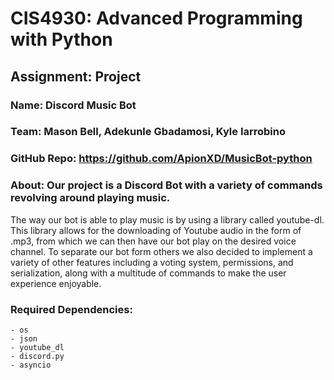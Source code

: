 # CIS4930: Advanced Programming with Python
## Assignment: Project

### Name: Discord Music Bot
### Team: Mason Bell, Adekunle Gbadamosi, Kyle Iarrobino
### GitHub Repo: https://github.com/ApionXD/MusicBot-python

### About: Our project is a Discord Bot with a variety of commands revolving around playing music. 
The way our bot is able to play music is by using a library called youtube-dl. This library allows for
the downloading of Youtube audio in the form of .mp3, from which we can then have our bot play on the desired 
voice channel. To separate our bot form others we also decided to implement a variety of other features including
a voting system, permissions, and serialization, along with a multitude of commands to make the user experience enjoyable. 

### Required Dependencies:
    - os
    - json
    - youtube_dl
    - discord.py    
    - asyncio
